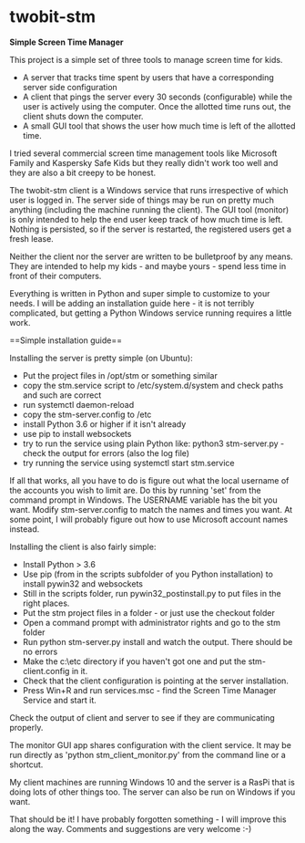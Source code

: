 # twobit-stm
**Simple Screen Time Manager**

This project is a simple set of three tools to manage screen time for kids.
 * A server that tracks time spent by users that have a corresponding server side configuration
 * A client that pings the server every 30 seconds (configurable) while the user is actively using the computer. Once the allotted time runs out, the client shuts down the computer.
 * A small GUI tool that shows the user how much time is left of the allotted time.
  
I tried several commercial screen time management tools like Microsoft Family and Kaspersky Safe Kids but they really didn't work too well and they are also a bit creepy to be honest.

  The twobit-stm client is a Windows service that runs irrespective of which user is logged in. The server side of things may be run on pretty much anything (including the machine running the client). The GUI tool (monitor) is only intended to help the end user keep track of how much time is left. Nothing is persisted, so if the server is restarted, the registered users get a fresh lease.
  
  Neither the client nor the server are written to be bulletproof by any means. They are intended to help my kids - and maybe yours - spend less time in front of their computers.
  
  Everything is written in Python and super simple to customize to your needs. I will be adding an installation guide here - it is not terribly complicated, but getting a Python Windows service running requires a little work.
  
  ==Simple installation guide==
  
  Installing the server is pretty simple (on Ubuntu):
  * Put the project files in /opt/stm or something similar
  * copy the stm.service script to /etc/system.d/system and check paths and such are correct
  * run systemctl daemon-reload
  * copy the stm-server.config to /etc
  * install Python 3.6 or higher if it isn't already
  * use pip to install websockets
  * try to run the service using plain Python like: python3 stm-server.py - check the output for errors (also the log file)
  * try running the service using systemctl start stm.service
  
  If all that works, all you have to do is figure out what the local username of the accounts you wish to limit are. Do this by running 'set' from the command prompt in Windows. The USERNAME variable has the bit you want. Modify stm-server.config to match the names and times you want. At some point, I will probably figure out how to use Microsoft account names instead.
  
  Installing the client is also fairly simple:
  * Install Python > 3.6
  * Use pip (from in the scripts subfolder of you Python installation) to install pywin32 and websockets
  * Still in the scripts folder, run pywin32_postinstall.py to put files in the right places.
  * Put the stm project files in a folder - or just use the checkout folder
  * Open a command prompt with administrator rights and go to the stm folder
  * Run python stm-server.py install and watch the output. There should be no errors
  * Make the c:\etc directory if you haven't got one and put the stm-client.config in it.
  * Check that the client configuration is pointing at the server installation.
  * Press Win+R and run services.msc - find the Screen Time Manager Service and start it.
  
  Check the output of client and server to see if they are communicating properly.
  
  The monitor GUI app shares configuration with the client service. It may be run directly as 'python stm_client_monitor.py' from the command line or a shortcut.
  
  My client machines are running Windows 10 and the server is a RasPi that is doing lots of other things too. The server can also be run on Windows if you want.
  
  That should be it! I have probably forgotten something - I will improve this along the way. Comments and suggestions are very welcome :-)
  
  
  
